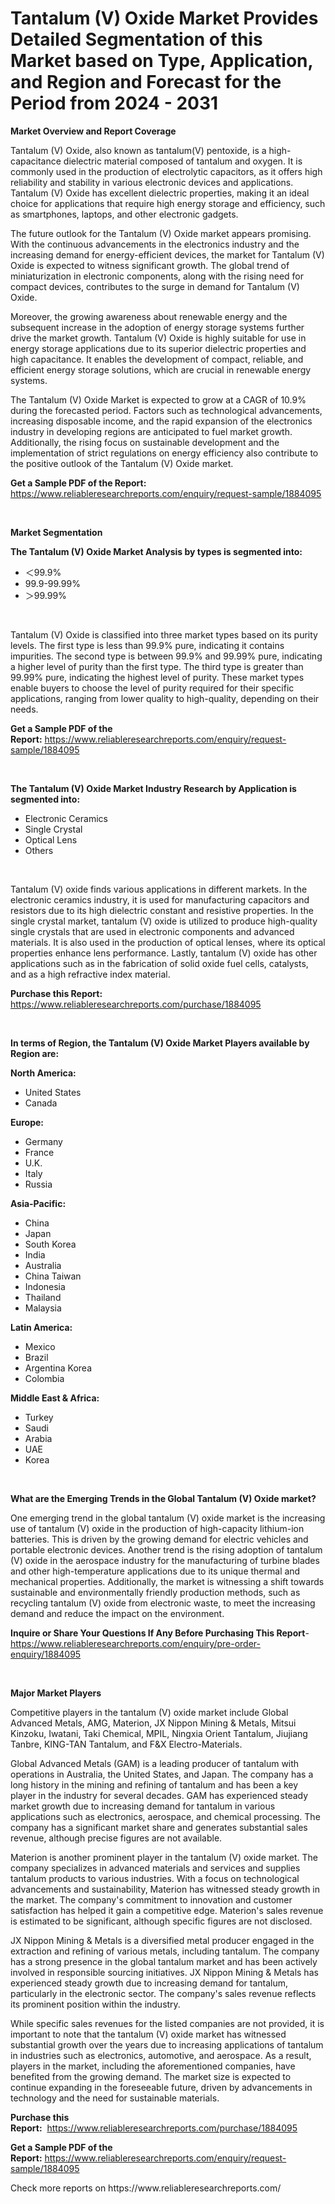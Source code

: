 <p><h1>Tantalum (V) Oxide Market Provides Detailed Segmentation of this Market based on Type, Application, and Region and Forecast for the Period from 2024 - 2031</h1></p><p><strong>Market Overview and Report Coverage</strong></p>
<p><p>Tantalum (V) Oxide, also known as tantalum(V) pentoxide, is a high-capacitance dielectric material composed of tantalum and oxygen. It is commonly used in the production of electrolytic capacitors, as it offers high reliability and stability in various electronic devices and applications. Tantalum (V) Oxide has excellent dielectric properties, making it an ideal choice for applications that require high energy storage and efficiency, such as smartphones, laptops, and other electronic gadgets.</p><p>The future outlook for the Tantalum (V) Oxide market appears promising. With the continuous advancements in the electronics industry and the increasing demand for energy-efficient devices, the market for Tantalum (V) Oxide is expected to witness significant growth. The global trend of miniaturization in electronic components, along with the rising need for compact devices, contributes to the surge in demand for Tantalum (V) Oxide.</p><p>Moreover, the growing awareness about renewable energy and the subsequent increase in the adoption of energy storage systems further drive the market growth. Tantalum (V) Oxide is highly suitable for use in energy storage applications due to its superior dielectric properties and high capacitance. It enables the development of compact, reliable, and efficient energy storage solutions, which are crucial in renewable energy systems.</p><p>The Tantalum (V) Oxide Market is expected to grow at a CAGR of 10.9% during the forecasted period. Factors such as technological advancements, increasing disposable income, and the rapid expansion of the electronics industry in developing regions are anticipated to fuel market growth. Additionally, the rising focus on sustainable development and the implementation of strict regulations on energy efficiency also contribute to the positive outlook of the Tantalum (V) Oxide market.</p></p>
<p><strong>Get a Sample PDF of the Report:</strong> <a href="https://www.reliableresearchreports.com/enquiry/request-sample/1884095">https://www.reliableresearchreports.com/enquiry/request-sample/1884095</a></p>
<p>&nbsp;</p>
<p><strong>Market Segmentation</strong></p>
<p><strong>The Tantalum (V) Oxide Market Analysis by types is segmented into:</strong></p>
<p><ul><li>＜99.9%</li><li>99.9-99.99%</li><li>＞99.99%</li></ul></p>
<p>&nbsp;</p>
<p><p>Tantalum (V) Oxide is classified into three market types based on its purity levels. The first type is less than 99.9% pure, indicating it contains impurities. The second type is between 99.9% and 99.99% pure, indicating a higher level of purity than the first type. The third type is greater than 99.99% pure, indicating the highest level of purity. These market types enable buyers to choose the level of purity required for their specific applications, ranging from lower quality to high-quality, depending on their needs.</p></p>
<p><strong>Get a Sample PDF of the Report:</strong>&nbsp;<a href="https://www.reliableresearchreports.com/enquiry/request-sample/1884095">https://www.reliableresearchreports.com/enquiry/request-sample/1884095</a></p>
<p>&nbsp;</p>
<p><strong>The Tantalum (V) Oxide Market Industry Research by Application is segmented into:</strong></p>
<p><ul><li>Electronic Ceramics</li><li>Single Crystal</li><li>Optical Lens</li><li>Others</li></ul></p>
<p>&nbsp;</p>
<p><p>Tantalum (V) oxide finds various applications in different markets. In the electronic ceramics industry, it is used for manufacturing capacitors and resistors due to its high dielectric constant and resistive properties. In the single crystal market, tantalum (V) oxide is utilized to produce high-quality single crystals that are used in electronic components and advanced materials. It is also used in the production of optical lenses, where its optical properties enhance lens performance. Lastly, tantalum (V) oxide has other applications such as in the fabrication of solid oxide fuel cells, catalysts, and as a high refractive index material.</p></p>
<p><strong>Purchase this Report:</strong>&nbsp; <a href="https://www.reliableresearchreports.com/purchase/1884095">https://www.reliableresearchreports.com/purchase/1884095</a></p>
<p>&nbsp;</p>
<p><strong>In terms of Region, the Tantalum (V) Oxide Market Players available by Region are:</strong></p>
<p>
    <p> <strong> North America: </strong>
        <ul>
            <li>United States</li>
            <li>Canada</li>
        </ul>
        </p> 
    <p> <strong> Europe: </strong>
        <ul>
            <li>Germany</li>
            <li>France</li>
            <li>U.K.</li>
            <li>Italy</li>
            <li>Russia</li>
        </ul>
        </p> 
    <p> <strong> Asia-Pacific: </strong>
        <ul>
            <li>China</li>
            <li>Japan</li>
            <li>South Korea</li>
            <li>India</li>
            <li>Australia</li>
            <li>China Taiwan</li>
            <li>Indonesia</li>
            <li>Thailand</li>
            <li>Malaysia</li>
        </ul>
        </p> 
    <p> <strong> Latin America: </strong>
        <ul>
            <li>Mexico</li>
            <li>Brazil</li>
            <li>Argentina Korea</li>
            <li>Colombia</li>
        </ul>
        </p> 
    <p> <strong> Middle East & Africa: </strong>
        <ul>
            <li>Turkey</li>
            <li>Saudi</li>
            <li>Arabia</li>
            <li>UAE</li>
            <li>Korea</li>
        </ul>
    </p>
    </p>
<p>&nbsp;</p>
<p><strong>What are the Emerging Trends in the Global Tantalum (V) Oxide market?</strong></p>
<p><p>One emerging trend in the global tantalum (V) oxide market is the increasing use of tantalum (V) oxide in the production of high-capacity lithium-ion batteries. This is driven by the growing demand for electric vehicles and portable electronic devices. Another trend is the rising adoption of tantalum (V) oxide in the aerospace industry for the manufacturing of turbine blades and other high-temperature applications due to its unique thermal and mechanical properties. Additionally, the market is witnessing a shift towards sustainable and environmentally friendly production methods, such as recycling tantalum (V) oxide from electronic waste, to meet the increasing demand and reduce the impact on the environment.</p></p>
<p><strong>Inquire or Share Your Questions If Any Before Purchasing This Report</strong>- <a href="https://www.reliableresearchreports.com/enquiry/pre-order-enquiry/1884095">https://www.reliableresearchreports.com/enquiry/pre-order-enquiry/1884095</a></p>
<p>&nbsp;</p>
<p><strong>Major Market Players</strong></p>
<p><p>Competitive players in the tantalum (V) oxide market include Global Advanced Metals, AMG, Materion, JX Nippon Mining & Metals, Mitsui Kinzoku, Iwatani, Taki Chemical, MPIL, Ningxia Orient Tantalum, Jiujiang Tanbre, KING-TAN Tantalum, and F&X Electro-Materials.</p><p>Global Advanced Metals (GAM) is a leading producer of tantalum with operations in Australia, the United States, and Japan. The company has a long history in the mining and refining of tantalum and has been a key player in the industry for several decades. GAM has experienced steady market growth due to increasing demand for tantalum in various applications such as electronics, aerospace, and chemical processing. The company has a significant market share and generates substantial sales revenue, although precise figures are not available.</p><p>Materion is another prominent player in the tantalum (V) oxide market. The company specializes in advanced materials and services and supplies tantalum products to various industries. With a focus on technological advancements and sustainability, Materion has witnessed steady growth in the market. The company's commitment to innovation and customer satisfaction has helped it gain a competitive edge. Materion's sales revenue is estimated to be significant, although specific figures are not disclosed.</p><p>JX Nippon Mining & Metals is a diversified metal producer engaged in the extraction and refining of various metals, including tantalum. The company has a strong presence in the global tantalum market and has been actively involved in responsible sourcing initiatives. JX Nippon Mining & Metals has experienced steady growth due to increasing demand for tantalum, particularly in the electronic sector. The company's sales revenue reflects its prominent position within the industry.</p><p>While specific sales revenues for the listed companies are not provided, it is important to note that the tantalum (V) oxide market has witnessed substantial growth over the years due to increasing applications of tantalum in industries such as electronics, automotive, and aerospace. As a result, players in the market, including the aforementioned companies, have benefited from the growing demand. The market size is expected to continue expanding in the foreseeable future, driven by advancements in technology and the need for sustainable materials.</p></p>
<p><strong>Purchase this Report:</strong>&nbsp;&nbsp;<a href="https://www.reliableresearchreports.com/purchase/1884095">https://www.reliableresearchreports.com/purchase/1884095</a></p>
<p></p>
<p><strong>Get a Sample PDF of the Report:</strong>&nbsp;<a href="https://www.reliableresearchreports.com/enquiry/request-sample/1884095">https://www.reliableresearchreports.com/enquiry/request-sample/1884095</a></p>
<p>Check more reports on https://www.reliableresearchreports.com/</p>
